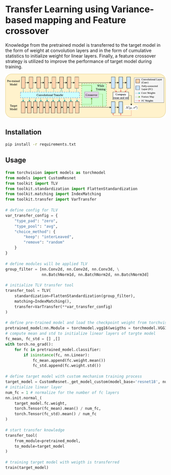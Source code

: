 # Transfer Learning using Variance-based mapping and Feature crossover

Knowledge from the pretrained model is transferred to the target model in the form of weight at convolution layers and in the form of
cumulative statistics to initialize weight for linear layers. Finally, a feature crossover strategy is utilized to improve the performance of target model during training.

![TLV-method](./figures/fig_pipeline.png)


## Installation
```bash
pip install -r requirements.txt
```
## Usage
```python
from torchvision import models as torchmodel
from models import CustomResnet
from toolkit import TLV
from toolkit.standardization import FlattenStandardization
from toolkit.matching import IndexMatching
from toolkit.transfer import VarTransfer

# define config for TLV
var_transfer_config = {
    "type_pad": "zero",
    "type_pool": "avg",
    "choice_method": {
        "keep": "interLeaved",
        "remove": "random"
    }
}

# define modules will be applied TLV
group_filter = [nn.Conv2d, nn.Conv2d, nn.Conv3d, \
                nn.BatchNorm1d, nn.BatchNorm2d, nn.BatchNorm3d]

# initialize TLV transfer tool
transfer_tool = TLV(
    standardization=FlattenStandardization(group_filter),
    matching=IndexMatching(),
    transfer=VarTransfer(**var_transfer_config)
)

# define pre-trained model and load the checkpoint weight from torchvision hub
pretrained_model:nn.Module = torchmodel.vgg16(weigths = torchmodel.VGG16_Weights.IMAGENET1K_V1)
# compute mean and std to initialize linear layers of targte model
fc_mean, fc_std = [] ,[]
with torch.no_grad():
    for fc in pretrained_model.classifier:
        if isinstance(fc, nn.Linear):
            fc_mean.append(fc.weight.mean())
            fc_std.append(fc.weight.std())

# define target model with custom mechanism training process
target_model = CustomResnet._get_model_custom(model_base='resnet18', num_classes=100)
# initialize linear layer
num_fc = 1 # normalize for the number of fc layers
nn.init.normal_(
    target_model.fc.weight, 
    torch.Tensor(fc_mean).mean() / num_fc, 
    torch.Tensor(fc_std).mean() / num_fc
)

# start transfer knowledge
transfer_tool(
    from_module=pretrained_model,
    to_module=target_model
)

# training target model with weigth is transferred
train(target_model)
```
